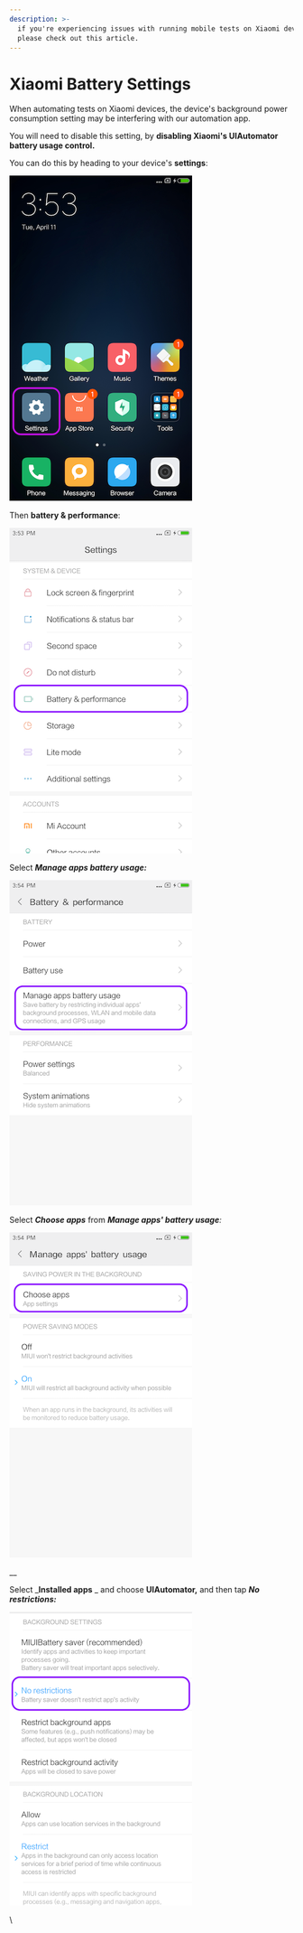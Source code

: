```yaml
---
description: >-
  if you're experiencing issues with running mobile tests on Xiaomi devices,
  please check out this article.
---
```


# Xiaomi Battery Settings

When automating tests on Xiaomi devices, the device's background power consumption setting may be interfering with our automation app.

You will need to disable this setting, by **disabling Xiaomi's UIAutomator battery usage control.**

You can do this by heading to your device's **settings**:

![](<../../.gitbook/assets/image (541) (1).png>)

Then **battery & performance**:

![](<../../.gitbook/assets/image (453) (1).png>)

Select _**Manage apps battery usage:**_

![](<../../.gitbook/assets/image (560) (1).png>)

Select _**Choose apps**_ from _**Manage apps' battery usage**:_

![](<../../.gitbook/assets/image (457) (1).png>)

__

Select _**Installed apps** _ and choose **UIAutomator,** and then tap _**No restrictions:**_

![](<../../.gitbook/assets/image (475) (1).png>)

\
